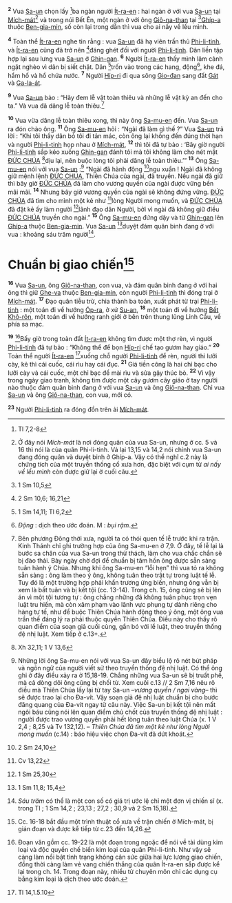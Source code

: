 <sup><b>2</b></sup> Vua [Sa-un]() chọn lấy [^1@-54783f1b-3733-409b-8ad6-7cc40999b51e]ba ngàn người [Ít-ra-en]() : hai ngàn ở với vua [Sa-un]() tại [Mích-mát]()[^3-54783f1b-3733-409b-8ad6-7cc40999b51e] và trong núi Bết Ên, một ngàn ở với ông [Giô-na-than]() tại [^2@-54783f1b-3733-409b-8ad6-7cc40999b51e][Ghíp-a]() thuộc [Ben-gia-min](), số còn lại trong dân thì vua cho ai nấy về lều mình.

<sup><b>4</b></sup> Toàn thể [Ít-ra-en]() nghe tin rằng : vua [Sa-un]() đã hạ viên trấn thủ [Phi-li-tinh](), và [Ít-ra-en]() cũng đã trở nên [^5@-54783f1b-3733-409b-8ad6-7cc40999b51e]đáng ghét đối với người [Phi-li-tinh](). Dân liền tập hợp lại sau lưng vua [Sa-un]() ở [Ghin-gan](). <sup><b>6</b></sup> Người [Ít-ra-en]() thấy mình lâm cảnh ngặt nghèo vì dân bị siết chặt. Dân [^7@-54783f1b-3733-409b-8ad6-7cc40999b51e]trốn vào trong các hang, động[^6-54783f1b-3733-409b-8ad6-7cc40999b51e], khe đá, hầm hố và hồ chứa nước. <sup><b>7</b></sup> Người [Híp-ri]() đi qua sông [Gio-đan]() sang đất [Gát]() và [Ga-la-át]().

<sup><b>9</b></sup> Vua [Sa-un]() bảo : “Hãy đem lễ vật toàn thiêu và những lễ vật kỳ an đến cho ta.” Và vua đã dâng lễ toàn thiêu.[^8-54783f1b-3733-409b-8ad6-7cc40999b51e]

<sup><b>10</b></sup> Vua vừa dâng lễ toàn thiêu xong, thì này ông [Sa-mu-en]() đến. Vua [Sa-un]() ra đón chào ông. <sup><b>11</b></sup> Ông [Sa-mu-en]() hỏi : “Ngài đã làm gì thế ?” Vua [Sa-un]() trả lời : “Khi tôi thấy dân bỏ tôi đi tản mác, còn ông lại không đến đúng thời hạn và người [Phi-li-tinh]() họp nhau ở [Mích-mát](), <sup><b>12</b></sup> thì tôi đã tự bảo : ‘Bây giờ người [Phi-li-tinh]() sắp kéo xuống [Ghin-gan]() đánh tôi mà tôi không làm cho nét mặt [ĐỨC CHÚA]() [^8@-54783f1b-3733-409b-8ad6-7cc40999b51e]dịu lại, nên buộc lòng tôi phải dâng lễ toàn thiêu.’” <sup><b>13</b></sup> Ông [Sa-mu-en]() nói với vua [Sa-un]() :[^9-54783f1b-3733-409b-8ad6-7cc40999b51e] “Ngài đã hành động [^9@-54783f1b-3733-409b-8ad6-7cc40999b51e]ngu xuẩn ! Ngài đã không giữ mệnh lệnh [ĐỨC CHÚA](), Thiên Chúa của ngài, đã truyền. Nếu ngài đã giữ thì bây giờ [ĐỨC CHÚA]() đã làm cho vương quyền của ngài được vững bền mãi mãi. <sup><b>14</b></sup> Nhưng bây giờ vương quyền của ngài sẽ không đứng vững. [ĐỨC CHÚA]() đã tìm cho mình một kẻ như [^10@-54783f1b-3733-409b-8ad6-7cc40999b51e]lòng Người mong muốn, và [ĐỨC CHÚA]() đã đặt kẻ ấy làm người [^11@-54783f1b-3733-409b-8ad6-7cc40999b51e]lãnh đạo dân Người, bởi vì ngài đã không giữ điều [ĐỨC CHÚA]() truyền cho ngài.” <sup><b>15</b></sup> Ông [Sa-mu-en]() đứng dậy và từ [Ghin-gan]() lên [Ghíp-a]() thuộc [Ben-gia-min](). Vua [Sa-un]() [^12@-54783f1b-3733-409b-8ad6-7cc40999b51e]duyệt đám quân binh đang ở với vua : khoảng sáu trăm người[^10-54783f1b-3733-409b-8ad6-7cc40999b51e].

# Chuẩn bị giao chiến[^11-54783f1b-3733-409b-8ad6-7cc40999b51e]

<sup><b>16</b></sup> Vua [Sa-un](), ông [Giô-na-than](), con vua, và đám quân binh đang ở với hai ông thì giữ [Ghe-va]() thuộc [Ben-gia-min](), còn người [Phi-li-tinh]() thì đóng trại ở [Mích-mát](). <sup><b>17</b></sup> Đạo quân tiễu trừ, chia thành ba toán, xuất phát từ trại [Phi-li-tinh]() : một toán đi về hướng [Óp-ra](), ở xứ [Su-an](), <sup><b>18</b></sup> một toán đi về hướng [Bết Khô-rôn](), một toán đi về hướng ranh giới ở bên trên thung lũng Linh Cẩu, về phía sa mạc.

<sup><b>19</b></sup> [^12-54783f1b-3733-409b-8ad6-7cc40999b51e]Bấy giờ trong toàn đất [Ít-ra-en]() không tìm được một thợ rèn, vì người [Phi-li-tinh]() đã tự bảo : “Không thể để bọn [Híp-ri]() chế tạo gươm hay giáo.” <sup><b>20</b></sup> Toàn thể người [Ít-ra-en]() [^13@-54783f1b-3733-409b-8ad6-7cc40999b51e]xuống chỗ người [Phi-li-tinh]() để rèn, người thì lưỡi cày, kẻ thì cái cuốc, cái rìu hay cái đục. <sup><b>21</b></sup> Giá tiền công là hai chỉ bạc cho lưỡi cày và cái cuốc, một chỉ bạc để mài rìu và sửa gậy thúc bò. <sup><b>22</b></sup> Vì vậy trong ngày giao tranh, không tìm được một cây gươm cây giáo ở tay người nào thuộc đám quân binh đang ở với vua [Sa-un]() và ông [Giô-na-than](). Chỉ vua [Sa-un]() và ông [Giô-na-than](), con vua, mới có.

<sup><b>23</b></sup> Người [Phi-li-tinh]() ra đóng đồn trên ải [Mích-mát]().

[^3-54783f1b-3733-409b-8ad6-7cc40999b51e]: Ở đây nói _Mích-mát_ là nơi đóng quân của vua Sa-un, nhưng ở cc. 5 và 16 thì nói là của quân Phi-li-tinh. Vả lại 13,15 và 14,2 nói chính vua Sa-un đang đóng quân và duyệt binh ở Ghíp-a. Vậy có thể nghĩ c.2 này là chứng tích của một truyền thống cổ xưa hơn, đặc biệt với cụm từ _ai nấy về lều mình_ còn được giữ lại ở cuối câu.

[^6-54783f1b-3733-409b-8ad6-7cc40999b51e]: _Động_ : dịch theo ước đoán. M : _bụi rậm_.

[^8-54783f1b-3733-409b-8ad6-7cc40999b51e]:
    Bên phương Đông thời xưa, người ta có thói quen tế lễ trước khi ra trận. Kinh Thánh chỉ ghi trường hợp của ông Sa-mu-en ở 7,9. Ở đây, tế lễ lại là bước sa chân của vua Sa-un trong thử thách, làm cho vua chắc chắn sẽ bị đào thải. Bảy ngày chờ đợi để chuẩn bị tâm hồn ông được sẵn sàng tuân hành ý Chúa. Nhưng khi ông Sa-mu-en “lỗi hẹn” thì vua tỏ ra không sẵn sàng : ông làm theo ý ông, không tuân theo trật tự trong luật tế lễ. Tuy đó là một trường hợp phải khẩn trương ứng biến, nhưng ông vẫn bị xem là bất tuân và bị kết tội (cc. 13-14). Trong ch. 15, ông cũng sẽ bị lên án vì một tội tương tự : ông chẳng những đã không tuân phục trọn vẹn luật tru hiến, mà còn xâm phạm vào lãnh vực phụng tự dành riêng cho hàng tư tế, như để buộc Thiên Chúa hành động theo ý ông, một ông vua trần thế đáng lý ra phải thuộc quyền Thiên Chúa. Điều này cho thấy rõ quan điểm của soạn giả cuối cùng, gắn bó với lề luật, theo truyền thống đệ nhị luật. Xem tiếp ở c.13+.
    [^9-54783f1b-3733-409b-8ad6-7cc40999b51e]: Những lời ông Sa-mu-en nói với vua Sa-un đây biểu lộ rõ nét bút pháp và ngôn ngữ của người viết sử theo truyền thống đệ nhị luật. Có thể ông ghi ở đây điều xảy ra ở 15,18-19. Chẳng những vua Sa-un sẽ bị truất phế, mà cả dòng dõi ông cũng bị chối từ. Xem cuối c.13 // 2 Sm 7,16 nêu rõ điều mà Thiên Chúa lấy lại từ tay Sa-un –_vương quyền / ngai vàng_– thì sẽ được trao lại cho Đa-vít. Vậy soạn giả đệ nhị luật chuẩn bị cho bước đăng quang của Đa-vít ngay từ câu này. Việc Sa-un bị kết tội nên mất ngôi báu cũng nói lên quan điểm chủ chốt của truyền thống đệ nhị luật : người được trao vương quyền phải hết lòng tuân theo luật Chúa (x. 1 V 2,4 ; 8,25 và Tv 132,12). – _Thiên Chúa đã tìm một kẻ như lòng Người mong muốn_ (c.14) : báo hiệu việc chọn Đa-vít đã dứt khoát.
    [^10-54783f1b-3733-409b-8ad6-7cc40999b51e]: _Sáu trăm_ có thể là một con số có giá trị ước lệ chỉ một đơn vị chiến sĩ (x. trong Tl ; 1 Sm 14,2 ; 23,13 ; 27,2 ; 30,9 và 2 Sm 15,18).
    [^11-54783f1b-3733-409b-8ad6-7cc40999b51e]: Cc. 16-18 bắt đầu một trình thuật cổ xưa về trận chiến ở Mích-mát, bị gián đoạn và được kể tiếp từ c.23 đến 14,26.
    [^12-54783f1b-3733-409b-8ad6-7cc40999b51e]: Đoạn văn gồm cc. 19-22 là một đoạn trong ngoặc để nói về tài dùng kim loại và độc quyền chế biến kim loại của quân Phi-li-tinh. Như vậy sẽ càng làm nổi bật tình trạng không cân sức giữa hai lực lượng giao chiến, đồng thời càng làm vẻ vang chiến thắng của quân Ít-ra-en sắp được kể lại trong ch. 14. Trong đoạn này, nhiều từ chuyên môn chỉ các dụng cụ bằng kim loại là dịch theo ước đoán.
    [^1@-54783f1b-3733-409b-8ad6-7cc40999b51e]: Tl 7,2-8
    [^2@-54783f1b-3733-409b-8ad6-7cc40999b51e]: 1 Sm 10,5
    [^5@-54783f1b-3733-409b-8ad6-7cc40999b51e]: 2 Sm 10,6; 16,21
    [^7@-54783f1b-3733-409b-8ad6-7cc40999b51e]: 1 Sm 14,11; Tl 6,2
    [^8@-54783f1b-3733-409b-8ad6-7cc40999b51e]: Xh 32,11; 1 V 13,6
    [^9@-54783f1b-3733-409b-8ad6-7cc40999b51e]: 2 Sm 24,10
    [^10@-54783f1b-3733-409b-8ad6-7cc40999b51e]: Cv 13,22
    [^11@-54783f1b-3733-409b-8ad6-7cc40999b51e]: 1 Sm 25,30
    [^12@-54783f1b-3733-409b-8ad6-7cc40999b51e]: 1 Sm 11,8; 15,4
    [^13@-54783f1b-3733-409b-8ad6-7cc40999b51e]: Tl 14,1.5.10

